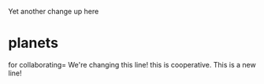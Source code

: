 Yet another change up here
# planets
for collaborating=
We're changing this line! 
this is cooperative.
This is a new line!
